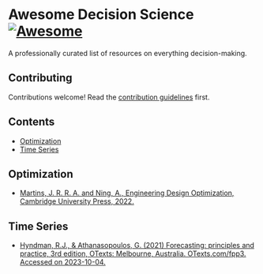 # Awesome Decision Science [![Awesome](https://awesome.re/badge.svg)](https://awesome.re)

A professionally curated list of resources on everything decision-making.

## Contributing

Contributions welcome! Read the [contribution guidelines](contributing.md) first.

## Contents

- [Optimization](#optimization)
- [Time Series](#time-series)

## Optimization
- [Martins, J. R. R. A. and Ning, A., Engineering Design Optimization, Cambridge University Press, 2022.](https://mdobook.github.io/)

## Time Series
- [Hyndman, R.J., & Athanasopoulos, G. (2021) Forecasting: principles and practice, 3rd edition, OTexts: Melbourne, Australia. OTexts.com/fpp3. Accessed on 2023-10-04.](https://otexts.com/fpp3/)
